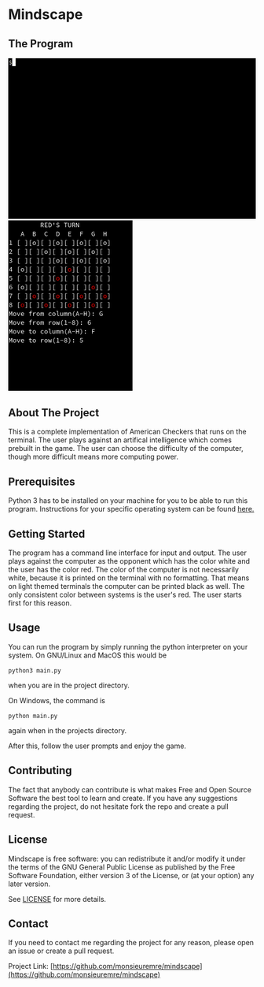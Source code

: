 # Mindscape

## The Program

![gif](https://raw.githubusercontent.com/monsieuremre/mindscape/main/media/checkers.gif) ![photo](https://raw.githubusercontent.com/monsieuremre/mindscape/main/media/pic.png)

## About The Project

This is a complete implementation of American Checkers that runs on the terminal. The user plays against an artifical intelligence which comes prebuilt in the game. The user can choose the difficulty of the computer, though more difficult means more computing power.

## Prerequisites

Python 3 has to be installed on your machine for you to be able to run this program. Instructions for your specific operating system can be found [here.](https://www.python.org)

## Getting Started

The program has a command line interface for input and output. The user plays against the computer as the opponent which has the color white and the user has the color red. The color of the computer is not necessarily white, because it is printed on the terminal with no formatting. That means on light themed terminals the computer can be printed black as well. The only consistent color between systems is the user's red. The user starts first for this reason.

## Usage

You can run the program by simply running the python interpreter on your system. On GNU/Linux and MacOS this would be
```
python3 main.py
```
when you are in the project directory.

On Windows, the command is
```
python main.py
```
again when in the projects directory.

After this, follow the user prompts and enjoy the game.

## Contributing

The fact that anybody can contribute is what makes Free and Open Source Software the best tool to learn and create.
If you have any suggestions regarding the project, do not hesitate fork the repo and create a pull request.

## License

Mindscape is free software: you can redistribute it and/or modify it under the terms of the GNU General Public License as published by the Free Software Foundation, either version 3 of the License, or (at your option) any later version. 

See [LICENSE](LICENSE) for more details.

## Contact

If you need to contact me regarding the project for any reason, please open an issue or create a pull request.

Project Link: [https://github.com/monsieuremre/mindscape](https://github.com/monsieuremre/mindscape)

